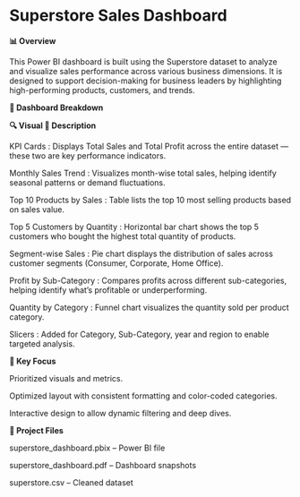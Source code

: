# Superstore Sales Dashboard

**📊 Overview**

This Power BI dashboard is built using the Superstore dataset to analyze and visualize sales performance across various business dimensions. It is designed to support decision-making for business leaders by highlighting high-performing products, customers, and trends.

**🧠 Dashboard Breakdown**

**🔍 Visual	📌 Description**

KPI Cards	: Displays Total Sales and Total Profit across the entire dataset — these two are key performance indicators.

Monthly Sales Trend :	Visualizes month-wise total sales, helping identify seasonal patterns or demand fluctuations.

Top 10 Products by Sales	: Table lists the top 10 most selling products based on sales value.

Top 5 Customers by Quantity : Horizontal bar chart shows the top 5 customers who bought the highest total quantity of products.

Segment-wise Sales	: Pie chart displays the distribution of sales across customer segments (Consumer, Corporate, Home Office).

Profit by Sub-Category	: Compares profits across different sub-categories, helping identify what’s profitable or underperforming.

Quantity by Category :	Funnel chart visualizes the quantity sold per product category.

Slicers :	Added for Category, Sub-Category, year and region to enable targeted analysis.

**🎯 Key Focus**

Prioritized visuals and metrics.

Optimized layout with consistent formatting and color-coded categories.

Interactive design to allow dynamic filtering and deep dives.

**📁 Project Files**

superstore_dashboard.pbix – Power BI file

superstore_dashboard.pdf – Dashboard snapshots

superstore.csv – Cleaned dataset
